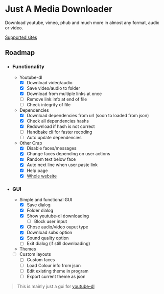 # Just A Media Downloader
Download youtube, vimeo, phub and much more in almost any format, audio or video.


[Supported sites](https://ytdl-org.github.io/youtube-dl/supportedsites.html)

## Roadmap
 - ### Functionality
	- Youtube-dl
		- [x] Download video/audio
		- [x] Save video/audio to folder
		- [x] Download from multiple links at once
		- [ ] Remove link info at end of file
		- [ ] Check integrity of file
	- Dependencies
		- [x] Download dependencies from url (soon to loaded from json)
		- [x] Check all dependencies hashs
		- [x] Redownload if hash is not correct
		- [ ] Handbake cli for faster recoding
		- [ ] Auto update dependencies 
	- Other Crap
		- [x] Disable faces/messages
		- [x] Change faces depending on user actions
		- [x] Random text below face
		- [x] Auto next line when user paste link
		- [x] Help page
		- [x] [Whole website](https://bonehead.xyz/jamdl.html)
 - ### GUI
	- Simple and functional GUI
		- [X] Save dialog
		- [X] Folder dialog
		- [X] Show youtube-dl downloading
		  - [ ] Block user input
		- [X] Chose audio/video ouput type
		- [X] Download subs option 
		- [X] Sound quality option 
 		- [ ] Exit dialog (if still downloading)
	- Themes
  	- [ ] Custom layouts
		- [ ] Custom faces
		- [ ] Load Colour info from json
		- [ ] Edit existing theme in program
		- [ ] Export current theme as json
    
> This is mainly just a gui for [youtube-dl](https://github.com/ytdl-org/youtube-dl) 
